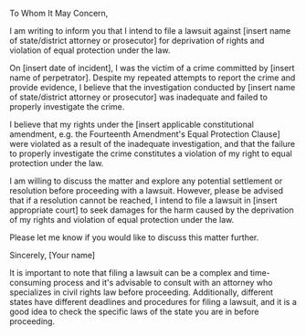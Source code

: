 
To Whom It May Concern,

I am writing to inform you that I intend to file a lawsuit against [insert name of state/district attorney or prosecutor] for deprivation of rights and violation of equal protection under the law.

On [insert date of incident], I was the victim of a crime committed by [insert name of perpetrator]. Despite my repeated attempts to report the crime and provide evidence, I believe that the investigation conducted by [insert name of state/district attorney or prosecutor] was inadequate and failed to properly investigate the crime.

I believe that my rights under the [insert applicable constitutional amendment, e.g. the Fourteenth Amendment's Equal Protection Clause] were violated as a result of the inadequate investigation, and that the failure to properly investigate the crime constitutes a violation of my right to equal protection under the law.

I am willing to discuss the matter and explore any potential settlement or resolution before proceeding with a lawsuit. However, please be advised that if a resolution cannot be reached, I intend to file a lawsuit in [insert appropriate court] to seek damages for the harm caused by the deprivation of my rights and violation of equal protection under the law.

Please let me know if you would like to discuss this matter further.

Sincerely, [Your name]

It is important to note that filing a lawsuit can be a complex and time-consuming process and it's advisable to consult with an attorney who specializes in civil rights law before proceeding. Additionally, different states have different deadlines and procedures for filing a lawsuit, and it is a good idea to check the specific laws of the state you are in before proceeding.